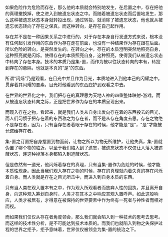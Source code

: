 <p data-pid="Yw2qawbi">如果危险作为危险而存在，那么他的本质就会特别地发生，在后置之中，存在把他的真理撤换掉，使之进入到被遗忘状态之中。而随着被遗忘状态而后置地发生，那么这种被遗忘状态本身就转投出现，通过转投，就消除了被遗忘状态，他也就从被遗忘状态转向了存在之保真。而这种转向，是存在自己起作用。</p><p data-pid="hzuI7m5S">存在并不是在一种因果关系之中进行的，对于存在本身自行发送方式来说，根本没有任何起引发作用的东西作为存在走在前面，也没有一种结果作为存在跟在后面。所以危险的转向，是突然发生的。在转向之中，存在的本质澄明突然地照亮自身，这种照亮就是闪烁。使得存在的本质照亮自身，这种照亮，使得我们从被遗忘状态中转向了存在本身。技术的本质乃是集-置，而作为被以往状态转向的本有，转投到存在的悬隔，也就是本真的“是”的东西。</p><p data-pid="a_3bRKQ3">所谓“闪烁”乃是观看，在目光中并且作为目光，本质地进入到他本己的闪耀之中。贯穿着其闪耀的要素，目光将他看到的东西庇护到观看之中去。</p><p data-pid="qKXx4fYb">在世界的世界化之中，我们把存在的真理思为天地人神的四重整体映射-游戏，而从被遗忘状态转向之际，正是把世界作为存在的本质呈现出来。</p><p data-pid="N-U1wBox">而观入存在之物，看起来，就是我们人类从自身出发向存在着的东西投去的目光，而人们习惯于把存在着的东西称之为存在者，而不是从存在角度去思。存在之物绝不是存在者，因为，只有当存在者着眼于存在的时候，他才能是“是”，"是"才能被允诺给存在者。</p><p data-pid="jLGRgEUZ">集-置之订置把自身摆置到物面前，让物之所以为物无所维护，让他失真，集-置就伪置了哪个物的临近，以至于我们陷入到了遗忘，被遗忘状态不仅仅让人落入被遮蔽状态，连这种掉落本身都陷入到遮蔽状态。</p><p data-pid="Gwk9mJC5">但是依然有一道光，他闪烁着存在的真理，只有当集-置作为危险的时候，他才能本质性现身。因此当我们观入存在之物的时候，存在的真理就向着失真的存在闪烁着自身。而人类就是存在之目光所击中，而进入到自身本质的东西。</p><p data-pid="76E_Xiyz">只有当人类在观入置本有之中，作为观入所观看者而放弃人性的固执，并且离开自身，向这种观入筹划自身时，人类才在其本之中响应其观入置呼声。如此这般响应，人类才被居有，才得意在被保持的世界要素中作为终有一死者与神性者而相对而视。</p><p data-pid="tDIgJv5G">而如果我们仅仅从存在者角度领会，那么我们就会陷入到一种技术的思考去思考。而这样的技术性分析，是不可能达到技术本质的。而我们也就陷入到物之失保护过程的世界之拒予，拒予意味着，世界仅仅被领会为集-置的统治之下。</p>